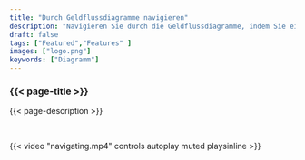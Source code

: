 ```yaml
---
title: "Durch Geldflussdiagramme navigieren"
description: "Navigieren Sie durch die Geldflussdiagramme, indem Sie einfach auf die Eingänge oder Ausgänge einer Transaktion oder PSBT klicken."
draft: false
tags: ["Featured","Features" ]
images: ["logo.png"]
keywords: ["Diagramm"]
---
```


### {{< page-title >}} 
{{< page-description >}} 

<br>

 
{{< video "navigating.mp4" controls  autoplay muted playsinline >}}